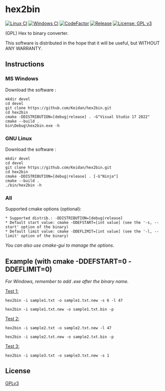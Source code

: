 # hex2bin
[![Linux CI](https://github.com/Keidan/hex2bin/actions/workflows/linux.yml/badge.svg)][linuxCI]
[![Windows CI](https://github.com/Keidan/hex2bin/actions/workflows/windows.yml/badge.svg)][windowsCI]
[![CodeFactor](https://www.codefactor.io/repository/github/keidan/hex2bin/badge)][codefactor]
[![Release](https://img.shields.io/github/v/release/Keidan/hex2bin.svg?logo=github)][releases]
[![License: GPL v3](https://img.shields.io/badge/License-GPLv3-blue.svg)][license]

(GPL) Hex to binary converter.

This software is distributed in the hope that it will be useful, but WITHOUT ANY WARRANTY.

## Instructions

### MS Windows
Download the software :

	mkdir devel
	cd devel
	git clone https://github.com/Keidan/hex2bin.git
	cd hex2bin
	cmake -DDISTRIBUTION=[debug|release] . -G"Visual Studio 17 2022"
	cmake --build .
	bin\Debug\hex2bin.exe -h

### GNU Linux
Download the software :

	mkdir devel
	cd devel
	git clone https://github.com/Keidan/hex2bin.git
	cd hex2bin
	cmake -DDISTRIBUTION=[debug|release] . [-G"Ninja"]
	cmake --build .
	./bin/hex2bin -h

### All
Supported cmake options (optional):

	* Supported distrib.: -DDISTRIBUTION=[debug|release]
	* Default start value: cmake -DDEFSTART=[int value] (see the '-s, --start' option of the binary)
	* Default limit value: cmake -DDEFLIMIT=[int value] (see the '-l, --limit' option of the binary)

_You can also use cmake-gui to manage the options._
		
## Example (with cmake -DDEFSTART=0 -DDEFLIMIT=0)
_For Windows, remember to add .exe after the binary name._

<ins>Test 1:</ins>

`hex2bin -i sample1.txt -o sample1.txt.new -s 6 -l 47`

`hex2bin -i sample1.txt.new -o sample1.txt.bin -p`

<ins>Test 2:</ins>

`hex2bin -i sample2.txt -o sample2.txt.new -l 47`

`hex2bin -i sample2.txt.new -o sample2.txt.bin -p`

<ins>Test 3:</ins>

`hex2bin -i sample3.txt -o sample3.txt.new -s 1`


## License

[GPLv3](https://github.com/Keidan/hex2bin/blob/master/license.txt)

[linuxCI]: https://github.com/Keidan/hex2bin/actions?query=workflow%3ALinux
[windowsCI]: https://github.com/Keidan/hex2bin/actions?query=workflow%3AWindows
[codefactor]: https://www.codefactor.io/repository/github/keidan/hex2bin
[releases]: https://github.com/Keidan/hex2bin/releases
[license]: https://github.com/Keidan/hex2bin/blob/master/license.txt
